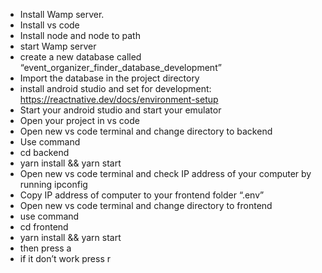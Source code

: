 - Install Wamp server.
- Install vs code
- Install node and node to path
- start Wamp server
- create a new database called “event_organizer_finder_database_development”
- Import the database in the project directory
- install android studio and set for development: https://reactnative.dev/docs/environment-setup
- Start your android studio and start your emulator
- Open your project in vs code
- Open new vs code terminal and change directory to backend 
- Use command 
- cd backend 
- yarn install && yarn start
- Open new vs code terminal and check IP address of your computer by running ipconfig
- Copy IP address of computer to your frontend folder “.env”
- Open new vs code terminal and change directory to frontend
- use command 
- cd frontend
- yarn install && yarn start 
- then press a
- if it don’t work press r
